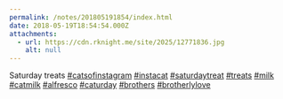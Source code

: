 ```yaml
---
permalink: /notes/201805191854/index.html
date: 2018-05-19T18:54:54.000Z
attachments:
  - url: https://cdn.rknight.me/site/2025/12771836.jpg
    alt: null
---
```


Saturday treats <a href="https://pixelfed.social/discover/tags/catsofinstagram?src=hash" title="#catsofinstagram" class="u-url hashtag" rel="external nofollow noopener">#catsofinstagram</a> <a href="https://pixelfed.social/discover/tags/instacat?src=hash" title="#instacat" class="u-url hashtag" rel="external nofollow noopener">#instacat</a> <a href="https://pixelfed.social/discover/tags/saturdaytreat?src=hash" title="#saturdaytreat" class="u-url hashtag" rel="external nofollow noopener">#saturdaytreat</a> <a href="https://pixelfed.social/discover/tags/treats?src=hash" title="#treats" class="u-url hashtag" rel="external nofollow noopener">#treats</a> <a href="https://pixelfed.social/discover/tags/milk?src=hash" title="#milk" class="u-url hashtag" rel="external nofollow noopener">#milk</a> <a href="https://pixelfed.social/discover/tags/catmilk?src=hash" title="#catmilk" class="u-url hashtag" rel="external nofollow noopener">#catmilk</a> <a href="https://pixelfed.social/discover/tags/alfresco?src=hash" title="#alfresco" class="u-url hashtag" rel="external nofollow noopener">#alfresco</a> <a href="https://pixelfed.social/discover/tags/caturday?src=hash" title="#caturday" class="u-url hashtag" rel="external nofollow noopener">#caturday</a> <a href="https://pixelfed.social/discover/tags/brothers?src=hash" title="#brothers" class="u-url hashtag" rel="external nofollow noopener">#brothers</a> <a href="https://pixelfed.social/discover/tags/brotherlylove?src=hash" title="#brotherlylove" class="u-url hashtag" rel="external nofollow noopener">#brotherlylove</a>
